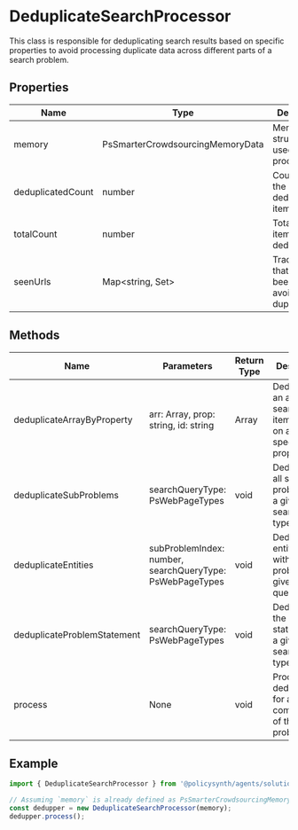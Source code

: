 # DeduplicateSearchProcessor

This class is responsible for deduplicating search results based on specific properties to avoid processing duplicate data across different parts of a search problem.

## Properties

| Name              | Type                          | Description                                   |
|-------------------|-------------------------------|-----------------------------------------------|
| memory            | PsSmarterCrowdsourcingMemoryData              | Memory data structure used for processing.    |
| deduplicatedCount | number                        | Counter for the number of deduplicated items. |
| totalCount        | number                        | Total count of items before deduplication.    |
| seenUrls          | Map<string, Set<string>>      | Tracks URLs that have been seen to avoid duplicates. |

## Methods

| Name                          | Parameters                                             | Return Type                     | Description                                                                 |
|-------------------------------|--------------------------------------------------------|---------------------------------|-----------------------------------------------------------------------------|
| deduplicateArrayByProperty    | arr: Array<PsSearchResultItem>, prop: string, id: string | Array<PsSearchResultItem> | Deduplicates an array of search result items based on a specified property. |
| deduplicateSubProblems        | searchQueryType: PsWebPageTypes                   | void                            | Deduplicates all sub-problems for a given search query type.                |
| deduplicateEntities           | subProblemIndex: number, searchQueryType: PsWebPageTypes | void                            | Deduplicates entities within a sub-problem for a given search query type.   |
| deduplicateProblemStatement   | searchQueryType: PsWebPageTypes                   | void                            | Deduplicates the problem statement for a given search query type.           |
| process                       | None                                                   | void                            | Processes deduplication for all components of the problem.                  |

## Example

```typescript
import { DeduplicateSearchProcessor } from '@policysynth/agents/solutions/tools/oneOff/dedupSearchResults.js';

// Assuming `memory` is already defined as PsSmarterCrowdsourcingMemoryData
const dedupper = new DeduplicateSearchProcessor(memory);
dedupper.process();
```